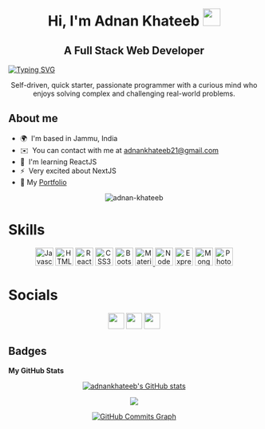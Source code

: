 <h1 align="center">Hi, I'm Adnan Khateeb <img src="https://media.giphy.com/media/hvRJCLFzcasrR4ia7z/giphy.gif" width="35"> </h1>

<h2 align="center">A Full Stack Web Developer</h2>

[![Typing SVG](https://readme-typing-svg.herokuapp.com?size=26&center=true&width=1000&lines=Aspiring+MERN+developer;Passionate+about+creating+great+UX;Always+learning+new+things)](https://git.io/typing-svg)
<div align="center">Self-driven, quick starter, passionate programmer with a curious mind who enjoys solving complex and challenging real-world problems.</div>

## About me
* 🌍  I'm based in Jammu, India
* ✉️  You can contact with me at [adnankhateeb21@gmail.com](mailto:adnankhateeb21@gmail.com)
* 🧠  I'm learning ReactJS
* ⚡  Very excited about NextJS
* 📄  My <a href="https://adnan-khateeb-portfolio.netlify.app/">Portfolio</a>

<p align="center"> <img
      src="https://komarev.com/ghpvc/?username=adnankhateeb&label=Profile%20views&color=0e75b6&style=flat"
      alt="adnan-khateeb" /> </p>

<h1>Skills</h1>

<p align="center">
<a href="https://developer.mozilla.org/en-US/docs/Web/JavaScript" target="_blank" rel="noreferrer"><img src="https://raw.githubusercontent.com/danielcranney/readme-generator/main/public/icons/skills/javascript-colored.svg" width="36" height="36" alt="Javascript" /></a>
<a href="https://developer.mozilla.org/en-US/docs/Glossary/HTML5" target="_blank" rel="noreferrer"><img src="https://raw.githubusercontent.com/danielcranney/readme-generator/main/public/icons/skills/html5-colored.svg" width="36" height="36" alt="HTML5" /></a>
<a href="https://reactjs.org/" target="_blank" rel="noreferrer"><img src="https://raw.githubusercontent.com/danielcranney/readme-generator/main/public/icons/skills/react-colored.svg" width="36" height="36" alt="React" /></a>
<a href="https://www.w3.org/TR/CSS/#css" target="_blank" rel="noreferrer"><img src="https://raw.githubusercontent.com/danielcranney/readme-generator/main/public/icons/skills/css3-colored.svg" width="36" height="36" alt="CSS3" /></a>
<a href="https://getbootstrap.com/" target="_blank" rel="noreferrer"><img src="https://raw.githubusercontent.com/danielcranney/readme-generator/main/public/icons/skills/bootstrap-colored.svg" width="36" height="36" alt="Bootstrap" /></a>
<a href="https://mui.com/" target="_blank" rel="noreferrer"><img src="https://raw.githubusercontent.com/danielcranney/readme-generator/main/public/icons/skills/materialui-colored.svg" width="36" height="36" alt="Material UI" /> </a>
<a href="https://nodejs.org/en/" target="_blank" rel="noreferrer"><img src="https://raw.githubusercontent.com/danielcranney/readme-generator/main/public/icons/skills/nodejs-colored.svg" width="36" height="36" alt="NodeJS" /></a>
<a href="https://expressjs.com/" target="_blank" rel="noreferrer"><img src="https://raw.githubusercontent.com/danielcranney/readme-generator/main/public/icons/skills/express-colored.svg" width="36" height="36" alt="Express" /></a>
<a href="https://www.mongodb.com/" target="_blank" rel="noreferrer"><img src="https://raw.githubusercontent.com/danielcranney/readme-generator/main/public/icons/skills/mongodb-colored.svg" width="36" height="36" alt="MongoDB" /></a>
<a href="https://www.adobe.com/uk/products/photoshop.html" target="_blank" rel="noreferrer"><img src="https://raw.githubusercontent.com/danielcranney/readme-generator/main/public/icons/skills/photoshop-colored.svg" width="36" height="36" alt="Photoshop" /></a>
</p>


<h1 align="left">Socials</h1>

<p align="center"> <a href="https://www.github.com/adnankhateeb" target="_blank" rel="noreferrer"><img src="https://raw.githubusercontent.com/danielcranney/readme-generator/main/public/icons/socials/github.svg" width="32" height="32" /></a> <a href="https://www.linkedin.com/in/adnan-khateeb" target="_blank" rel="noreferrer"><img src="https://raw.githubusercontent.com/danielcranney/readme-generator/main/public/icons/socials/linkedin.svg" width="32" height="32" /></a> <a href="http://www.medium.com/@adnankhateeb21" target="_blank" rel="noreferrer"><img src="https://raw.githubusercontent.com/danielcranney/readme-generator/main/public/icons/socials/medium.svg" width="32" height="32" /></a></p>

<h2> Badges</h2>

<b>My GitHub Stats</b>
<p align="center">
<a href="http://www.github.com/adnankhateeb"><img src="https://github-readme-stats.vercel.app/api?username=adnankhateeb&show_icons=true&hide=stars,prs,issues,contribs&count_private=true&title_color=0891b2&text_color=ffffff&icon_color=0891b2&bg_color=1c1917&hide_border=true&show_icons=true" alt="adnankhateeb's GitHub stats" /></a>
</p>

<div align="center">
<a href="http://www.github.com/adnankhateeb"><img src="https://github-readme-streak-stats.herokuapp.com/?user=adnankhateeb&stroke=ffffff&background=1c1917&ring=0891b2&fire=0891b2&currStreakNum=ffffff&currStreakLabel=0891b2&sideNums=ffffff&sideLabels=ffffff&dates=ffffff&hide_border=true" /></a>
</div>
  
<p align="center">
<a href="http://www.github.com/adnankhateeb"><img src="https://activity-graph.herokuapp.com/graph?username=adnankhateeb&bg_color=1c1917&color=ffffff&line=0891b2&point=ffffff&area_color=1c1917&area=true&hide_border=true&custom_title=GitHub%20Commits%20Graph" alt="GitHub Commits Graph" /></a>
</p>


